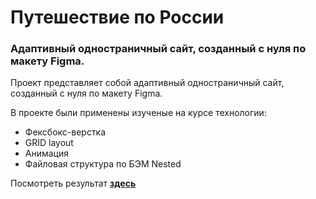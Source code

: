 # Путешествие по России
### Адаптивный одностраничный сайт, созданный с нуля по макету Figma.
Проект представляет собой адаптивный одностраничный сайт, созданный с нуля по макету Figma.


В проекте были применены изученые на курсе технологии:

* Фексбокс-верстка
* GRID layout
* Анимация
* Файловая структура по БЭМ Nested



Посмотреть результат [__здесь__](https://larisakindalova.github.io/russian-travel/index.html)
